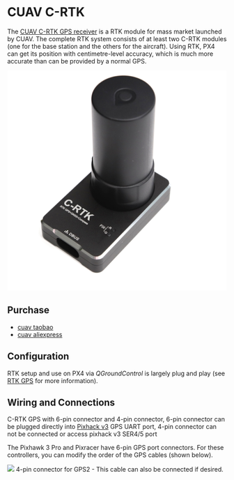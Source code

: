 # CUAV C-RTK

The [CUAV C-RTK GPS receiver](http://doc.cuav.net/gps/c-rtk/en/) is a RTK module for mass market launched by CUAV. The complete RTK system consists of at least two C-RTK modules (one for the base station and the others for the aircraft). Using RTK, PX4 can get its position with centimetre-level accuracy, which is much more accurate than can be provided by a normal GPS.

![C-RTK](../../images/rtk_c-rtk.jpg)

## Purchase

* [cuav taobao](https://item.taobao.com/item.htm?id=565380634341&spm=2014.21600712.0.0)
* [cuav aliexpress](https://www.aliexpress.com/store/product/CUAV-NEW-Flight-Controller-GPS-C-RTK-differential-positioning-navigation-module-GPS-for-PIX4-Pixhawk-pixhack/3257035_32853894248.html?spm=2114.12010608.0.0.75592fadQKPPEn)

## Configuration

RTK setup and use on PX4 via *QGroundControl* is largely plug and play (see [RTK GPS](../advanced_features/rtk-gps.md) for more information).


## Wiring and Connections
C-RTK GPS with 6-pin connector and 4-pin connector, 6-pin connector can be plugged directly into [Pixhack v3](http://doc.cuav.net/gps/c-rtk/en/Instructions.html) GPS UART port, 4-pin connector can not be connected or access pixhack v3 SER4/5 port

The Pixhawk 3 Pro and Pixracer have 6-pin GPS port connectors. For these controllers, you can modify the order of the GPS cables (shown below).

<img src = "../../ images / rtk_here_plug_gps_to_6pin_connector.jpg" width = "500px"/>
4-pin connector for GPS2 - This cable can also be connected if desired.
